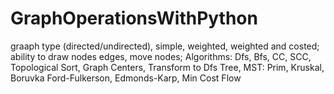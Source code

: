 # GraphOperationsWithPython

graaph type (directed/undirected), simple, weighted, weighted and costed;
ability to draw nodes edges, move nodes;
Algorithms:
Dfs, Bfs, CC, SCC, Topological Sort, Graph Centers, Transform to Dfs Tree, 
MST: Prim, Kruskal, Boruvka
Ford-Fulkerson, Edmonds-Karp, Min Cost Flow
